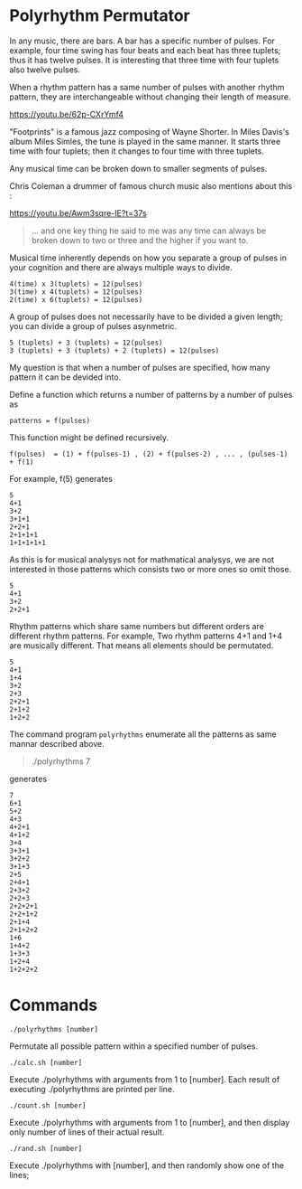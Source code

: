 
Polyrhythm Permutator
=====================

In any music, there are bars. A bar has a specific number of pulses. For
example, four time swing has four beats and each beat has three tuplets; thus
it has twelve pulses. It is interesting that three time with four tuplets also
twelve pulses.

When a rhythm pattern has a same number of pulses with another rhythm pattern,
they are interchangeable without changing their length of measure.

https://youtu.be/62p-CXrYmf4

"Footprints" is a famous jazz composing of Wayne Shorter. In Miles Davis's album
Miles Simles, the tune is played in the same manner. It starts three time with
four tuplets; then it changes to four time with three tuplets.

Any musical time can be broken down to smaller segments of pulses.


Chris Coleman a drummer of famous church music also mentions about this :

https://youtu.be/Awm3sqre-IE?t=37s

> ... and one key thing he said to me was any time can always be broken down
> to two or three and the higher if you want to.

Musical time inherently depends on how you separate a group of pulses in your
cognition and there are always multiple ways to divide.

```
4(time) x 3(tuplets) = 12(pulses)
3(time) x 4(tuplets) = 12(pulses)
2(time) x 6(tuplets) = 12(pulses)
```

A group of pulses does not necessarily have to be divided a given length; you
can divide a group of pulses asynmetric.

```
5 (tuplets) + 3 (tuplets) = 12(pulses)
3 (tuplets) + 3 (tuplets) + 2 (tuplets) = 12(pulses)
```

My question is that when a number of pulses are specified, how many pattern 
it can be devided into.

Define a function which returns a number of patterns by a number of pulses as

```
patterns = f(pulses)
```

This function might be defined recursively.

```
f(pulses)  = (1) + f(pulses-1) , (2) + f(pulses-2) , ... , (pulses-1) + f(1)
```

For example, f(5) generates

```
5
4+1
3+2
3+1+1
2+2+1
2+1+1+1
1+1+1+1+1
```

As this is for musical analysys not for mathmatical analysys, we are not
interested in those patterns which consists two or more ones so omit those.

```
5
4+1
3+2
2+2+1
```

Rhythm patterns which share same numbers but different orders are 
different rhythm patterns. For example, Two rhythm patterns 4+1 and 1+4 are
musically different. That means all elements should be permutated.

```
5
4+1
1+4
3+2
2+3
2+2+1
2+1+2
1+2+2
```

The command program `polyrhythms` enumerate all the patterns as same mannar described above.

> ./polyrhythms 7

generates

```
7
6+1
5+2
4+3
4+2+1
4+1+2
3+4
3+3+1
3+2+2
3+1+3
2+5
2+4+1
2+3+2
2+2+3
2+2+2+1
2+2+1+2
2+1+4
2+1+2+2
1+6
1+4+2
1+3+3
1+2+4
1+2+2+2
```


Commands
==========

```
./polyrhythms [number]
```
Permutate all possible pattern within a specified number of pulses.


```
./calc.sh [number]
```
Execute ./polyrhythms with arguments from 1 to [number].
Each result of executing ./polyrhythms are printed per line.


```
./count.sh [number]
```
Execute ./polyrhythms with arguments from 1 to [number], and then display only
number of lines of their actual result.


```
./rand.sh [number]
```
Execute ./polyrhythms with [number], and then randomly show one of the lines;




